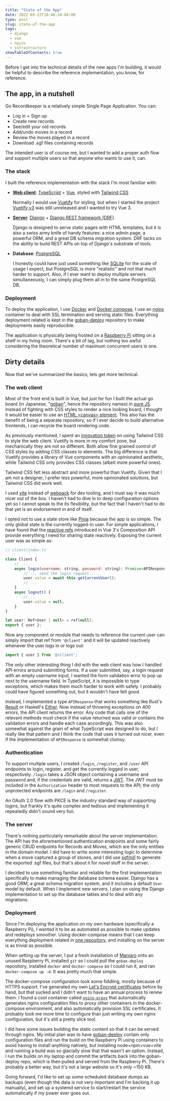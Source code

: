 ```yaml
---
title: "State of the App"
date: 2022-09-22T10:48:24-04:00
type: post
slug: state-of-the-app
tags:
  - django
  - vue
  - nginx
  - infrastructure
showTableOfContents: true
---
```


Before I get into the technical details of the new apps I'm building, it would be helpful to describe the reference implementation, you know, for reference.

## The app, in a nutshell

Go Recordkeeper is a relatively simple Single Page Application. You can:

- Log in + Sign up
- Create new records
- See/edit your old records
- Add/undo moves in a record
- Review the moves played in a record
- Download .sgf files containing records

The intended user is of course me, but I wanted to add a proper auth flow and support multiple users so that anyone who wants to use it, can.

### The stack

I built the reference implementation with the stack I'm most familiar with:

- [**Web client**](https://github.com/go-recordkeeper/goban-vue): [TypeScript](https://www.typescriptlang.org/) + [Vue](https://vuejs.org/), styled with [Tailwind CSS](https://tailwindcss.com/)
  
  Normally I would use [Vuetify](https://vuetifyjs.com/en/) for styling, but when I started the project [Vuetify v3](https://vuetifyjs.com/en/introduction/roadmap/#v30-titan) was still unreleased and I wanted to try Vue 3.

- [**Server**](https://github.com/go-recordkeeper/goban-server-django): [Django](https://www.djangoproject.com/) + [Django REST framework (DRF)](https://www.django-rest-framework.org/)

  Django is designed to serve static pages with HTML templates, but it is also a swiss army knife of handy features: a nice admin page, a powerful ORM, and a great DB schema migration system. DRF tacks on the ability to build REST APIs on top of Django's substrate of tools.

- **Database**: [PostgreSQL](https://www.postgresql.org/)

  I honestly could have just used something like [SQLite](https://www.sqlite.org/index.html) for the scale of usage I expect, but PostgreSQL is more "realistic" and not that much harder to support. Also, if I ever want to deploy multiple servers simultaneously, I can simply plug them all in to the same PostgreSQL DB.

### Deployment

To deploy the application, I use [Docker](https://www.docker.com/) and [Docker compose](https://docs.docker.com/compose/). I use an [nginx](https://nginx.org/en/) container to deal with SSL termination and serving static files. Everything deployment related is kept in the [goban-deploy](https://github.com/go-recordkeeper/goban-deploy) repository to make deployments easily reproducible.

The application is physically being hosted on a [Raspberry Pi](https://www.raspberrypi.com/) sitting on a shelf in my living room. There's a bit of lag, but nothing too awful considering the theoretical number of maximum concurrent users is one.

## Dirty details

Now that we've summarized the basics, lets get more technical.

### The web client

Most of the front end is built in Vue, but just for fun I built the actual go board (in Japanese, "[goban](https://en.wikipedia.org/wiki/Go_equipment#Board)", hence the repository names) in [pure JS](https://github.com/go-recordkeeper/goban-js). Instead of fighting with CSS styles to render a nice looking board, I thought it would be easier to use an [HTML &lt;canvas&gt; element](https://developer.mozilla.org/en-US/docs/Web/API/Canvas_API). This also has the benefit of being a separate repository, so if I ever decide to build alternative frontends, I can recycle the board rendering code.

As previously mentioned, I spent an [innovation token](https://mcfunley.com/choose-boring-technology) on using Tailwind CSS to style the web client. Vuetify is more in my comfort zone, but mechanically they are not so different. Both allow fine grained control of CSS styles by adding CSS classes to elements. The big difference is that Vuetify provides a library of Vue components with an opinionated aesthetic, while Tailwind CSS only provides CSS classes (albeit more powerful ones).

Tailwind CSS felt less abstract and more powerful than Vuetify. Given that I am not a designer, I prefer less powerful, more opinionated solutions, but Tailwind CSS did work well.

I used [vite](https://vitejs.dev/) instead of [webpack](https://webpack.js.org/) for dev tooling, and I must say it was much nicer out of the box. I haven't had to dive in to deep configuration options yet so I cannot speak to the its flexibility, but the fact that I haven't had to do that yet is an endorsement in and of itself.

I opted not to use a state store like [Pinia](https://pinia.vuejs.org/) because the app is so simple. The only global state is the currently logged-in user. For simple applications, I have found that the [reactive refs](https://vuejs.org/api/reactivity-core.html) introduced in Vue 3's Composition API provide everything I need for sharing state reactively. Exposing the current user was as simple as:

```js
// client/index.ts

class Client {
    // ... 
    async login(username: string, password: string): Promise<APIResponse<User, UserAuthError>> {
        // ... send the login request ...
        user.value = await this.getCurrentUser();
        // ...
    }
    async logout() {
        // ...
        user.value = null;
    }
}

let user: Ref<User | null> = ref(null);
export { user };
```

Now any component or module that needs to reference the current user can simply import that ref from `'@client'` and it will be updated reactively whenever the user logs in or logs out:

```js
import { user } from '@/client';
```

The only other interesting thing I did with the web client was how I handled API errors around submitting forms. If a user submitted, say, a login request with an empty username input, I wanted the form validation error to pop up next to the username field. In TypeScript, it is impossible to type exceptions, which makes them much harder to work with safely. I probably could have figured something out, but it wouldn't have felt good.

Instead, I implemented a type `APIResponse` that works something like Rust's [Result](https://doc.rust-lang.org/std/result/index.html) or Haskell's [Either](https://hackage.haskell.org/package/base-4.17.0.0/docs/Data-Either.html). Now instead of throwing exceptions on 400 errors, the API client returns the error. Any code that calls one of the relevant methods must check if the value returned was valid or contains the validation errors and handle each case accordingly. This was also somewhat against the grain of what TypeScript was designed to do, but I really like that pattern and I think the code that uses it turned out nicer, even if the implementation of `APIResponse` is somewhat clumsy.

### Authentication

To support multiple users, I created `/login`, `/register`, and `/user` API endpoints to login, register, and get the currently logged in user, respectively. `/login` takes a JSON object containing a username and password and, if the credentials are valid, returns a [JWT](https://jwt.io/). The JWT must be included in the `Authorization` header to most requests to the API; the only unprotected endpoints are `/login` and `/register`.

An OAuth 2.0 flow with PKCE is the industry standard way of supporting logins, but frankly it's quite complex and tedious and implementing it repeatedly didn't sound very fun.

### The server

There's nothing particularly remarkable about the server implementation. The API has the aforementioned authentication endpoints and some fairly generic CRUD endpoints for Records and Moves, which are the only entities in the domain model. I did have to write some interesting logic to determine when a move captured a group of stones, and I did use [sgfmill](https://github.com/mattheww/sgfmill) to generate the exported .sgf files, but that's about it for novel stuff in the server.

I decided to use something familiar and reliable for the first implementation specifically to make managing the database schema easier. Django has a good ORM, a great schema migration system, and it includes a default `User` model by default. When I implement new servers, I plan on using the Django implementation to set up the database tables and to deal with any migrations.

### Deployment

Since I'm deploying the application on my own hardware (specifically a Raspberry Pi), I wanted it to be as automated as possible to make updates and redeploys smoother. Using docker-compose means that I can keep everything deployment related in [one repository](https://github.com/go-recordkeeper/goban-deploy), and installing on the server is as trivial as possible.

When setting up the server, I put a fresh installation of [Manjaro](https://manjaro.org/) onto an unused Raspberry Pi, installed `git` so I could pull the `goban-deploy` repository, installed `docker` and `docker-compose` so I could run it, and ran `docker-compose up -d`. It was pretty much that simple.

The docker-compose configuration took some fiddling, mostly because of HTTPS support. I've generated my own [Let's Encrypt certificates](https://letsencrypt.org/) before by hand, but that sucked and I didn't want to have an annual process to renew them. I found a cool container called [`nginx-proxy`](https://github.com/nginx-proxy/nginx-proxy) that automatically generates nginx configuration files to proxy other containers in the docker-compose environment, and also automatically provision SSL certificates. It probably took me more time to configure than just writing my own nginx configuration, but it's still a pretty slick tool.

I did have some issues building the static content so that it can be served through nginx. My initial plan was to have [goban-deploy](https://github.com/go-recordkeeper/goban-deploy) contain only configuration files and run the build on the Raspberry Pi using containers to avoid having to install anything natively, but installing node+npm+vue+vite and running a build was so glacially slow that that wasn't an option. Instead, I run the builds on my laptop and commit the artifacts back into the goban-deploy repo, which is then pulled and served from the Raspberry Pi. There's probably a better way, but it's not a large website so it's only ~150 KB.

Going forward, I'd like to set up some scheduled database dumps as backups (even though the data is not very important and I'm backing it up manually), and set up a systemd service to start/restart the service automatically if my power ever goes out.
